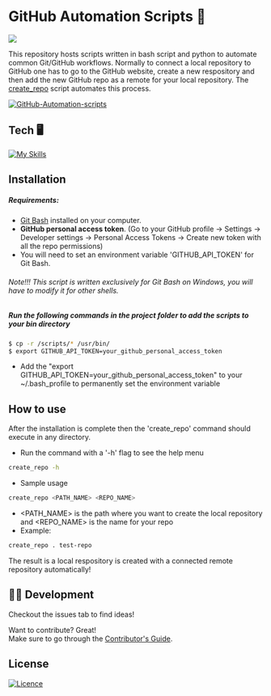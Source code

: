 # GitHub Automation Scripts 🤖
![](https://github.com/sahil-sagwekar/GitHub-Automation-scripts/workflows/Flake8Linter/badge.svg)

This repository hosts scripts written in bash script and python to automate common Git/GitHub workflows. Normally to connect a local repository to GitHub one has to go to the GitHub website, create a new respository and then add the new GitHub repo as a remote for your local repository. The [create_repo](scripts/create_repo) script automates this process.

[![GitHub-Automation-scripts](https://github-readme-stats.vercel.app/api/pin/?username=sahil-sagwekar2652&repo=GitHub-Automation-scripts&theme=dark)](https://github.com/sahil-sagwekar2652/GitHub-Automation-scripts)<br/>


## Tech 🖥️
[![My Skills](https://skillicons.dev/icons?i=py,bash,git,github&perline=4)](https://skillicons.dev)

## Installation
##### Requirements:
- [Git Bash](https://git-scm.com/downloads) installed on your computer.
- **GitHub personal access token**. (Go to your GitHub profile -> Settings -> Developer settings -> Personal Access Tokens -> Create new token with all the repo permissions)
- You will need to set an environment variable 'GITHUB_API_TOKEN' for Git Bash.

###### Note!!! This script is written exclusively for Git Bash on Windows, you will have to modify it for other shells.

##### Run the following commands in the project folder to add the scripts to your bin directory
```sh
$ cp -r /scripts/* /usr/bin/
$ export GITHUB_API_TOKEN=your_github_personal_access_token
```
- Add the "export GITHUB_API_TOKEN=your_github_personal_access_token" to your ~/.bash_profile to permanently set the environment variable

## How to use
After the installation is complete then the 'create_repo' command should execute in any directory.

- Run the command with a '-h' flag to see the help menu
```sh
create_repo -h
```
- Sample usage
```sh
create_repo <PATH_NAME> <REPO_NAME>
```
- <PATH_NAME> is the path where you want to create the local repository and <REPO_NAME> is the name for your repo
- Example:
```sh
create_repo . test-repo
```
The result is a local respository is created with a connected remote repository automatically!


## 👨‍💻 Development
Checkout the issues tab to find ideas!

Want to contribute? Great!  
Make sure to go through the [Contributor's Guide](CONTRIBUTING.md).


## License

[![Licence](https://img.shields.io/github/license/Ileriayo/markdown-badges?style=for-the-badge)](LICENSE)
